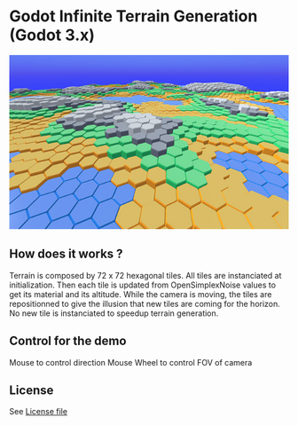 Godot Infinite Terrain Generation (Godot 3.x)
=================================

![screenshot](./screenshot.jpg)

How does it works ?
-------------------

Terrain is composed by 72 x 72 hexagonal tiles. All tiles are instanciated at initialization.
Then each tile is updated from OpenSimplexNoise values to get its material and its altitude.
While the camera is moving, the tiles are repositionned to give the illusion that new tiles are coming for the horizon.
No new tile is instanciated to speedup terrain generation.

Control for the demo
--------------------

Mouse to control direction
Mouse Wheel to control FOV of camera

License
-------

See [License file](./LICENSE)

